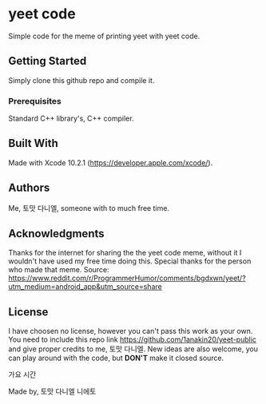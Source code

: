 # yeet code

Simple code for the meme of printing yeet with yeet code.

## Getting Started

Simply clone this github repo and compile it.

### Prerequisites

Standard C++ library's, C++ compiler.

## Built With

Made with Xcode 10.2.1 (https://developer.apple.com/xcode/).

## Authors

Me, 토맛 다니엘, someone with to much free time.

## Acknowledgments

Thanks for the internet for sharing the the yeet code meme, without it I wouldn't have used my free time doing this.
Special thanks for the person who made that meme.
Source: https://www.reddit.com/r/ProgrammerHumor/comments/bgdxwn/yeet/?utm_medium=android_app&utm_source=share

## License
I have choosen no license, however you can't pass this work as your own. You need to include this repo link
https://github.com/1anakin20/yeet-public
and give proper credits to me, 토맛 다니엘. 
New ideas are also welcome, you can play around with the code, but **DON'T** make it closed source.

가요 시간

Made by, 토맛 다니엘 니에토
